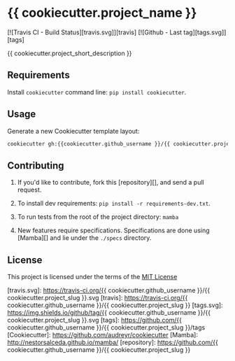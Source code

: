 # {{ cookiecutter.project_name }}

[![Travis CI - Build Status][travis.svg]][travis]
[![Github - Last tag][tags.svg]][tags]

{{ cookiecutter.project_short_description }}

## Requirements

Install `cookiecutter` command line: `pip install cookiecutter`.

## Usage

Generate a new Cookiecutter template layout:

```bash
cookiecutter gh:{{cookiecutter.github_username }}/{{ cookiecutter.project_slug }}
```

## Contributing

1.  If you'd like to contribute, fork this [repository][], and send a pull
    request.

2.  To install dev requirements: `pip install -r requirements-dev.txt`.

3.  To run tests from the root of the project directory: `mamba`

4.  New features require specifications. Specifications are done using
    [Mamba][] and lie under the `./specs` directory.

## License

This project is licensed under the terms of the [MIT License](LICENSE.md)

[travis.svg]: https://travis-ci.org/{{ cookiecutter.github_username }}/{{ cookiecutter.project_slug }}.svg
[travis]: https://travis-ci.org/{{ cookiecutter.github_username }}/{{ cookiecutter.project_slug }}
[tags.svg]: https://img.shields.io/github/tag/{{ cookiecutter.github_username }}/{{ cookiecutter.project_slug }}.svg
[tags]: https://github.com/{{ cookiecutter.github_username }}/{{ cookiecutter.project_slug }}/tags
[Cookiecutter]: https://github.com/audreyr/cookiecutter
[Mamba]: http://nestorsalceda.github.io/mamba/
[repository]: https://github.com/{{ cookiecutter.github_username }}/{{ cookiecutter.project_slug }}
